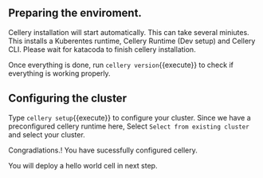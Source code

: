 ## Preparing the enviroment.

Cellery installation will start automatically. This can take several miniutes.
This installs a Kuberentes runtime, Cellery Runtime (Dev setup) and Cellery CLI.
Please wait for katacoda to finish cellery installation.

Once everything is done, run `cellery version`{{execute}} to check if everything is working properly.

## Configuring the cluster

Type `cellery setup`{{execute}} to configure your cluster.
Since we have a preconfigured cellery runtime here, Select `Select from existing cluster` and select your cluster.

Congradlations.! You have sucessfully configured cellery. 

You will deploy a hello world cell in next step.